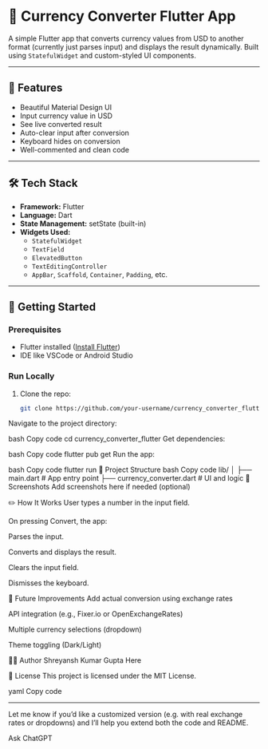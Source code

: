 # 💱 Currency Converter Flutter App

A simple Flutter app that converts currency values from USD to another format (currently just parses input) and displays the result dynamically. Built using `StatefulWidget` and custom-styled UI components.

---

## 📱 Features

- Beautiful Material Design UI
- Input currency value in USD
- See live converted result
- Auto-clear input after conversion
- Keyboard hides on conversion
- Well-commented and clean code

---

## 🛠️ Tech Stack

- **Framework:** Flutter
- **Language:** Dart
- **State Management:** setState (built-in)
- **Widgets Used:**
  - `StatefulWidget`
  - `TextField`
  - `ElevatedButton`
  - `TextEditingController`
  - `AppBar`, `Scaffold`, `Container`, `Padding`, etc.

---

## 🚀 Getting Started

### Prerequisites

- Flutter installed ([Install Flutter](https://docs.flutter.dev/get-started/install))
- IDE like VSCode or Android Studio

### Run Locally

1. Clone the repo:
   ```bash
   git clone https://github.com/your-username/currency_converter_flutter.git
Navigate to the project directory:

bash
Copy code
cd currency_converter_flutter
Get dependencies:

bash
Copy code
flutter pub get
Run the app:

bash
Copy code
flutter run
📂 Project Structure
bash
Copy code
lib/
│
├── main.dart                      # App entry point
├── currency_converter.dart       # UI and logic
📸 Screenshots
Add screenshots here if needed (optional)

✏️ How It Works
User types a number in the input field.

On pressing Convert, the app:

Parses the input.

Converts and displays the result.

Clears the input field.

Dismisses the keyboard.

🔧 Future Improvements
Add actual conversion using exchange rates

API integration (e.g., Fixer.io or OpenExchangeRates)

Multiple currency selections (dropdown)

Theme toggling (Dark/Light)

👨‍💻 Author
Shreyansh Kumar Gupta Here

📄 License
This project is licensed under the MIT License.

yaml
Copy code

---

Let me know if you’d like a customized version (e.g. with real exchange rates or dropdowns) and I’ll help you extend both the code and README.


Ask ChatGPT
